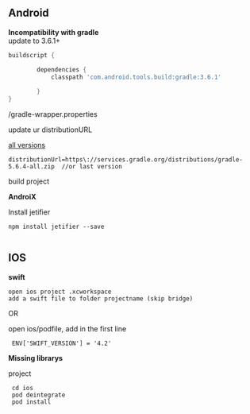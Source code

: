 
## Android 

**Incompatibility with gradle**  
update to 3.6.1+  

```gradle
buildscript {

        dependencies {
            classpath 'com.android.tools.build:gradle:3.6.1'
           
        }
}

```

/gradle-wrapper.properties 

update ur distributionURL

[all versions](https://developer.android.com/studio/releases/gradle-plugin)

```
distributionUrl=https\://services.gradle.org/distributions/gradle-5.6.4-all.zip  //or last version

```

build project

**AndroiX**

Install jetifier

```
npm install jetifier --save
 
```


## IOS

**swift**  

```
open ios project .xcworkspace 
add a swift file to folder projectname (skip bridge)
```

OR

open ios/podfile,  add in the first line

```
 ENV['SWIFT_VERSION'] = '4.2'

```

**Missing librarys**  

project

```
 cd ios
 pod deintegrate
 pod install
```
